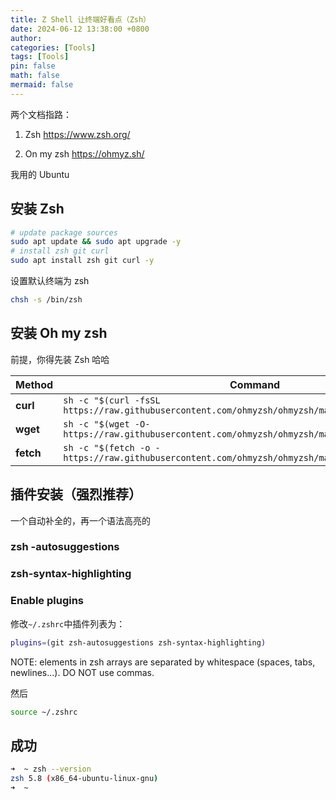 ```yaml
---
title: Z Shell 让终端好看点（Zsh） 
date: 2024-06-12 13:38:00 +0800
author:
categories: [Tools]
tags: [Tools]
pin: false
math: false
mermaid: false
---
```



两个文档指路：

1. Zsh <https://www.zsh.org/>

2. On my zsh <https://ohmyz.sh/>



我用的 Ubuntu

## 安装 Zsh

```sh
# update package sources
sudo apt update && sudo apt upgrade -y
# install zsh git curl
sudo apt install zsh git curl -y
```

设置默认终端为 zsh

```sh
chsh -s /bin/zsh
```

## 安装 Oh my zsh

前提，你得先装 Zsh 哈哈

| Method    | Command                                                      |
| --------- | ------------------------------------------------------------ |
| **curl**  | `sh -c "$(curl -fsSL https://raw.githubusercontent.com/ohmyzsh/ohmyzsh/master/tools/install.sh)"` |
| **wget**  | `sh -c "$(wget -O- https://raw.githubusercontent.com/ohmyzsh/ohmyzsh/master/tools/install.sh)"` |
| **fetch** | `sh -c "$(fetch -o - https://raw.githubusercontent.com/ohmyzsh/ohmyzsh/master/tools/install.sh)"` |



## 插件安装（强烈推荐）

一个自动补全的，再一个语法高亮的

### zsh -autosuggestions



### zsh-syntax-highlighting


### Enable plugins

修改`~/.zshrc`中插件列表为：

```sh
plugins=(git zsh-autosuggestions zsh-syntax-highlighting)
```

NOTE: elements in zsh arrays are separated by whitespace (spaces, tabs, newlines...). DO NOT use commas.

然后

```sh
source ~/.zshrc
```



## 成功

```sh
➜  ~ zsh --version
zsh 5.8 (x86_64-ubuntu-linux-gnu)
➜  ~ 
```


